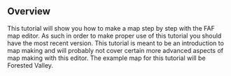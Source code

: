 ## Overview

This tutorial will show you how to make a map step by step with the FAF
map editor. As such in order to make proper use of this tutorial you
should have the most recent version. This tutorial is meant to be an
introduction to map making and will probably not cover certain more
advanced aspects of map making with this editor. The example map for
this tutorial will be Forested Valley.
